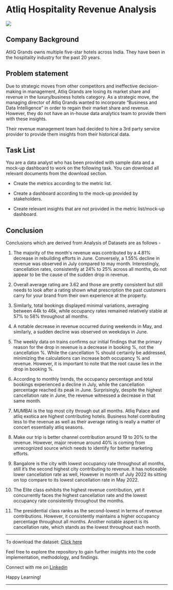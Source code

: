 # Atliq Hospitality Revenue Analysis
![](https://iconscout.com/illustration/woman-working-on-data-analysis-5405129)

## Company Background
AtliQ Grands owns multiple five-star hotels across India. They have been in the hospitality industry for the past 20 years.


## Problem statement
Due to strategic moves from other competitors and ineffective decision-making in management, Atliq Grands are losing its market share and revenue in the luxury/business hotels category. As a strategic move, the managing director of Atliq Grands wanted to incorporate “Business and Data Intelligence” in order to regain their market share and revenue. However, they do not have an in-house data analytics team to provide them with these insights.

Their revenue management team had decided to hire a 3rd party service provider to provide them insights from their historical data.


## Task List
You are a data analyst who has been provided with sample data and a mock-up dashboard to work on the following task. You can download all relevant documents from the download section.

- Create the metrics according to the metric list.

- Create a dashboard according to the mock-up provided by stakeholders.

- Create relevant insights that are not provided in the metric list/mock-up dashboard.

## Conclusion
Conclusions which are derived from Analysis of Datasets are as follows -

1. The majority of the month's revenue was contributed by a 4.81% decrease in rebuilding efforts in June. Conversely, a 1.55% decline in revenue was observed in July compared to may month. 
Interestingly, cancellation rates, consistently at 24% to 25% across all months, do not appear to be the cause of the sudden drop in revenue.

2. Overall average rating are 3.62 and those are pretty consistent but still needs to look after a rating shown what prescription the past customers carry for your brand from their own experience at the property.

3. Similarly, total bookings displayed minimal variations, averaging between 44k to 46k, while occupancy rates remained relatively stable at 57% to 58% throughout all months.

4. A notable decrease in revenue occurred during weekends in May, and similarly, a sudden decline was observed on weekdays in June.

5. The weekly data on trains confirms our initial findings that the primary reason for the drop in revenue is a decrease in booking %, not the cancellation %. While the cancellation % should certainly be addressed, minimizing the calculations can increase both occupancy % and revenue. However, it is important to note that the root cause lies in the drop in booking %.

6. According to monthly trends, the occupancy percentage and total bookings experienced a decline in July, while the cancellation percentage reached its peak in June. Surprisingly, despite the highest cancellation rate in June, the revenue witnessed a decrease in that same month.

7. MUMBAI is the top most city through out all months. Atliq Palace and atliq exotica are highest contributing hotels. Business hotel contributing less to the revenue as well as their average rating is really a matter of concert essentially atliq seasons.

8. Make our trip is better channel contribution around 19 to 20% to the revenue. However, major revenue around 40% is coming from unrecognized source which needs to identify for better marketing efforts.

9. Bangalore is the city with lowest occupancy rate throughout all months, still it’s the second highest city contributing to revenue. It has noticeable lower cancellation rate as well, However in month of July 2022 its sitting on top compare to its lowest cancellation rate in May 2022. 

10. The Elite class exhibits the highest revenue contribution, yet it concurrently faces the highest cancellation rate and the lowest occupancy rate consistently throughout the months.

11. The presidential class ranks as the second-lowest in terms of revenue contributions. However, it consistently maintains a higher occupancy percentage throughout all months. Another notable aspect is its cancellation rate, which stands as the lowest throughout each month.

**************************************************************************************************************************************************
To download the dataset: [Click here](https://drive.google.com/drive/folders/1lTGehQxi6TP94dHEuLKERb0sXXNA44b1?usp=sharing)

Feel free to explore the repository to gain further insights into the code implementation, methodology, and findings.

Connect with me on [Linkedin](https://www.linkedin.com/in/urvashi-dhakate-b0780320a/)

Happy Learning!
**************************************************************************************************************************************************
